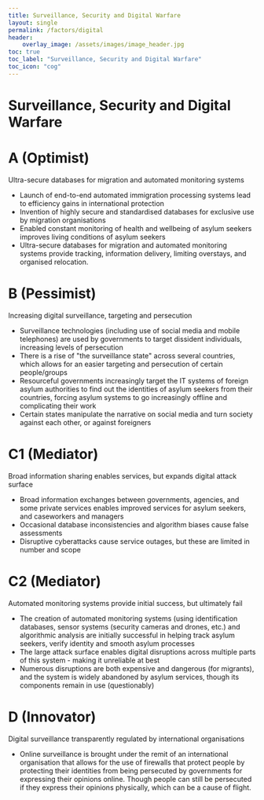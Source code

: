```yaml
---
title: Surveillance, Security and Digital Warfare
layout: single
permalink: /factors/digital
header:
    overlay_image: /assets/images/image_header.jpg
toc: true
toc_label: "Surveillance, Security and Digital Warfare"
toc_icon: "cog"
---
```


# Surveillance, Security and Digital Warfare

# A (Optimist)
Ultra-secure databases for migration and automated monitoring systems
* Launch of end-to-end automated immigration processing systems lead to efficiency gains in international protection
* Invention of highly secure and standardised databases for exclusive use by migration organisations
* Enabled constant monitoring of health and wellbeing of asylum seekers improves living conditions of asylum seekers
* Ultra-secure databases for migration and automated monitoring systems provide tracking, information delivery, limiting overstays, and organised relocation.


# B (Pessimist)
Increasing digital surveillance, targeting and persecution
* Surveillance technologies (including use of social media and mobile telephones) are used by governments to target dissident individuals, increasing levels of persecution
* There is a rise of "the surveillance state" across several countries, which allows for an easier targeting and persecution of certain people/groups
* Resourceful governments increasingly target the IT systems of foreign asylum authorities to find out the identities of asylum seekers from their countries, forcing asylum systems to go increasingly offline and complicating their work
* Certain states manipulate the narrative on social media and turn society against each other, or against foreigners

# C1 (Mediator)
Broad information sharing enables services, but expands digital attack surface
* Broad information exchanges between governments, agencies, and some private services enables improved services for asylum seekers, and caseworkers and managers
* Occasional database inconsistencies and algorithm biases cause false assessments
* Disruptive cyberattacks cause service outages, but these are limited in number and scope


# C2 (Mediator)
Automated monitoring systems provide initial success, but ultimately fail
* The creation of automated monitoring systems (using identification databases, sensor systems (security cameras and drones, etc.) and algorithmic analysis are initially successful in helping track asylum seekers, verify identity and smooth asylum processes 
* The large attack surface enables digital disruptions across multiple parts of this system - making it unreliable at best
* Numerous disruptions are both expensive and dangerous (for migrants), and the system is widely abandoned by asylum services, though its components remain in use (questionably) 


# D (Innovator)
Digital surveillance transparently regulated by international organisations
* Online surveillance is brought under the remit of an international organisation that allows for the use of firewalls that protect people by protecting their identities from being persecuted by governments for expressing their opinions online. Though people can still be persecuted if they express their opinions physically, which can be a cause of flight.


